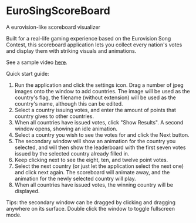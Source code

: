 # EuroSingScoreBoard
A eurovision-like scoreboard visualizer

Built for a real-life gaming experience based on the Eurovision Song Contest, this scoreboard application lets you collect every nation's votes and display them with striking visuals and animations.

See a sample video [here](https://www.instagram.com/p/BlMFjvzAbF6/).

Quick start guide:

1. Run the application and click the settings icon. Drag a number of jpeg images onto the window to add countries. The image will be used as the country's flag, the filename (without extension) will be used as the country's name, although this can be edited.
2. Select a country issuing votes, and enter the amount of points that country gives to other countries.
3. When all countries have issued votes, click "Show Results". A second window opens, showing an idle animation.
4. Select a country you wish to see the votes for and click the Next button.
5. The secondary window will show an animation for the country you selected, and will then show the leaderboard with the first seven votes issued by the selected country already filled in.
6. Keep clicking next to see the eight, ten, and twelve point votes. 
7. Select the next country (or just let the application select the next one) and click next again. The scoreboard will animate away, and the animation for the newly selected country will play.
8. When all countries have issued votes, the winning country will be displayed.

Tips: the secondary window can be dragged by clicking and dragging anywhere on its surface. Double click the window to toggle fullscreen mode.
